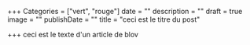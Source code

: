 +++
Categories = ["vert", "rouge"]
date = ""
description = ""
draft = true
image = ""
publishDate = ""
title = "ceci est le titre du post"

+++
ceci est le texte d'un article de blov